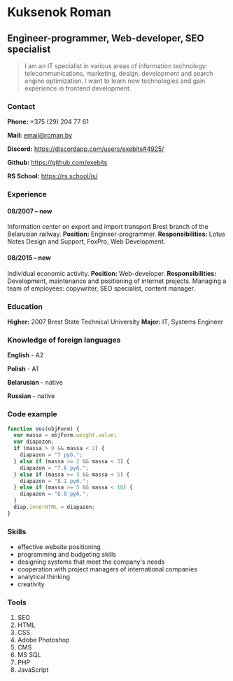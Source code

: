 # Kuksenok Roman

## Engineer-programmer, Web-developer, SEO specialist

> I am an IT specialist in various areas of information technology: telecommunications, marketing, design, development and search engine optimization. I want to learn new technologies and gain experience in frontend development.

### Contact

**Phone:** +375 (29) 204 77 61  

**Mail:** email@roman.by  

**Discord:** https://discordapp.com/users/exebits#4925/  

**Github:** https://github.com/exebits  

**RS School:** https://rs.school/js/

### Experience

#### 08/2007 – now

Information center on export and import transport Brest branch of the Belarusian railway.
**Position:** Engineer-programmer.
**Responsibilities:** Lotus Notes Design and Support, FoxPro, Web Development.

#### 08/2015 – now

Individual economic activity.
**Position:** Web-developer.
**Responsibilities:** Development, maintenance and positioning of internet projects. Managing a team of employees: copywriter, SEO specialist, content manager.

### Education

**Higher:** 2007
Brest State Technical University
**Major:** IT, Systems Engineer

### Knowledge of foreign languages

**English** - A2  

**Polish** - A1  

**Belarusian** - native  

**Russian** - native

### Code example

```javascript
function Ves(objForm) {
  var massa = objForm.weight.value;
  var diapazon;
  if (massa > 0 && massa < 2) {
    diapazon = "7 руб.";
  } else if (massa >= 2 && massa < 3) {
    diapazon = "7.6 руб.";
  } else if (massa >= 3 && massa < 5) {
    diapazon = "8.1 руб.";
  } else if (massa >= 5 && massa < 10) {
    diapazon = "8.8 руб.";
  }
  diap.innerHTML = diapazon;
}
```

### Skills

- effective website positioning
- programming and budgeting skills
- designing systems that meet the company's needs
- cooperation with project managers of international companies
- analytical thinking
- creativity

### Tools

1. SEO
2. HTML
3. CSS
4. Adobe Photoshop
5. CMS
6. MS SQL
7. PHP
8. JavaScript
